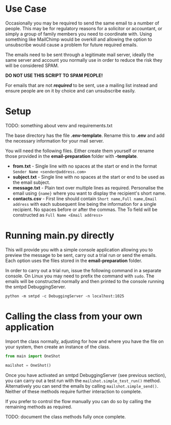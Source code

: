 Use Case
========
Occasionally you may be required to send the same email to a number of people. This may be for regulatory reasons for a solicitor or accountant, or simply a group of family members you need to coordinate with. Using something like MailChimp would be overkill and allowing the option to unsubscribe would cause a problem for future required emails.

The emails need to be sent through a legitimate mail server, ideally the same server and account you normally use in order to reduce the risk they will be considered SPAM.

**DO NOT USE THIS SCRIPT TO SPAM PEOPLE!**

For emails that are not ***required*** to be sent, use a mailing list instead and ensure people are on it by choice and can unsubscribe easily.

Setup
=====

TODO: something about venv and requirements.txt

The base directory has the file **.env-template**. Rename this to **.env** and add the necessary information for your mail server.

You will need the following files. Either create them yourself or rename those provided in the **email-preparation** folder with **-template**.
- **from.txt** - Single line with no spaces at the start or end in the format ```Sender Name <sender@address.com>```
- **subject.txt** - Single line with no spaces at the start or end to be used as the email subject.
- **message.txt** - Plain text over multiple lines as required. Personalise the email using ```{name}``` where you want to display the recipient's short name.
- **contacts.csv** - First line should contain ```Short name,Full name,Email address``` with each subsequent line being the information for a single recipient. No spaces before or after the commas. The To field will be constructed as ```Full Name <Email address>```

Running main.py directly
========================

This will provide you with a simple console application allowing you to preview the message to be sent, carry out a trial run or send the emails. Each option uses the files stored in the **email-preparation** folder.

In order to carry out a trial run, issue the following command in a separate console. On Linux you may need to prefix the command with ```sudo```. The emails will be constructed normally and then printed to the console running the smtpd DebuggingServer.

```commandline
python -m smtpd -c DebuggingServer -n localhost:1025
```

Calling the class from your own application
===========================================

Import the class normally, adjusting for how and where you have the file on your system, then create an instance of the class.

```python
from main import OneShot

mailshot = OneShot()
```

Once you have activated an smtpd DebuggingServer (see previous section), you can carry out a test run with the ```mailshot.simple_test_run()``` method. Alternatively you can send the emails by calling ```mailshot.simple_send()```. Neither of these methods require further interaction to complete.

If you prefer to control the flow manually you can do so by calling the remaining methods as required.

TODO: document the class methods fully once complete.